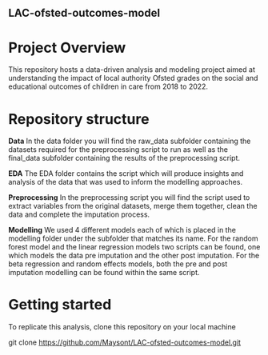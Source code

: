 ## LAC-ofsted-outcomes-model

# Project Overview
This repository hosts a data-driven analysis and modeling project aimed at understanding the impact of local authority Ofsted grades on the social and educational outcomes of children in care from 2018 to 2022. 

# Repository structure 
**Data**
In the data folder you will find the raw_data subfolder containing the datasets required for the preprocessing script to run as well as the final_data subfolder containing the results of the preprocessing script. 

**EDA** 
The EDA folder contains the script which will produce insights and analysis of the data that was used to inform the modelling approaches. 

**Preprocessing** 
In the preprocessing script you will find the script used to extract variables from the original datasets, merge them together, clean the data and complete the imputation process. 

**Modelling**
We used 4 different models each of which is placed in the modelling folder under the subfolder that matches its name. For the random forest model and the linear regression models two scripts can be found, one which models the data pre imputation and the other post imputation. For the beta regression and random effects models, both the pre and post imputation modelling can be found within the same script. 

# Getting started 

To replicate this analysis, clone this repository on your local machine

git clone https://github.com/Maysont/LAC-ofsted-outcomes-model.git


